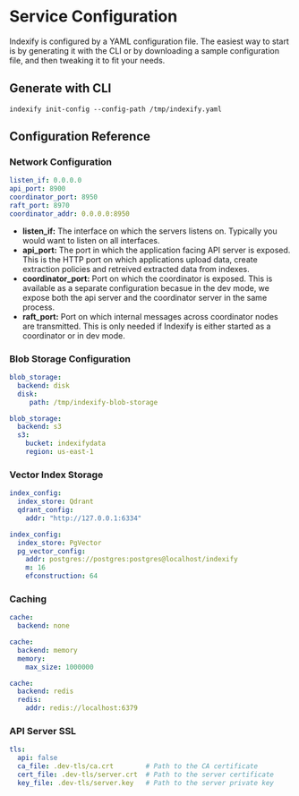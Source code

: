 # Service Configuration

Indexify is configured by a YAML configuration file. The easiest way to start is by generating it with the CLI or by downloading a sample configuration file, and then tweaking it to fit your needs.

## Generate with CLI

```shell
indexify init-config --config-path /tmp/indexify.yaml
```

## Configuration Reference

### Network Configuration

```yaml
listen_if: 0.0.0.0
api_port: 8900
coordinator_port: 8950
raft_port: 8970
coordinator_addr: 0.0.0.0:8950
```

* **listen_if:** The interface on which the servers listens on. Typically you would want to listen on all interfaces.
* **api_port:** The port in which the application facing API server is exposed. This is the HTTP port on which applications upload data, create extraction policies and retreived extracted data from indexes.
* **coordinator_port:** Port on which the coordinator is exposed. This is available as a separate configuration becasue in the dev mode, we expose both the api server and the coordinator server in the same process.
* **raft_port:** Port on which internal messages across coordinator nodes are transmitted. This is only needed if Indexify is either started as a coordinator or in dev mode.

### Blob Storage Configuration
```yaml
blob_storage:
  backend: disk
  disk:
     path: /tmp/indexify-blob-storage
```
```yaml
blob_storage:
  backend: s3
  s3:
    bucket: indexifydata
    region: us-east-1
```
### Vector Index Storage
```yaml
index_config:
  index_store: Qdrant
  qdrant_config:
    addr: "http://127.0.0.1:6334"
```
```yaml
index_config:
  index_store: PgVector
  pg_vector_config:
    addr: postgres://postgres:postgres@localhost/indexify
    m: 16
    efconstruction: 64
```

### Caching
```yaml
cache:
  backend: none
```
```yaml
cache:
  backend: memory
  memory:
    max_size: 1000000
```
```yaml
cache:
  backend: redis
  redis:
    addr: redis://localhost:6379
```

### API Server SSL

```yaml
tls:
  api: false
  ca_file: .dev-tls/ca.crt        # Path to the CA certificate
  cert_file: .dev-tls/server.crt  # Path to the server certificate
  key_file: .dev-tls/server.key   # Path to the server private key
```
